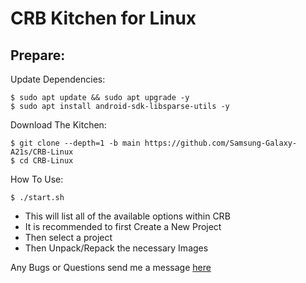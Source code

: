 # **CRB Kitchen for Linux**

## Prepare:

Update Dependencies:

    $ sudo apt update && sudo apt upgrade -y
    $ sudo apt install android-sdk-libsparse-utils -y

Download The Kitchen:

	$ git clone --depth=1 -b main https://github.com/Samsung-Galaxy-A21s/CRB-Linux
	$ cd CRB-Linux

How To Use:

	$ ./start.sh

- This will list all of the available options within CRB
- It is recommended to first Create a New Project
- Then select a project
- Then Unpack/Repack the necessary Images

Any Bugs or Questions send me a message [here](https://t.me/thomas_turner36)

